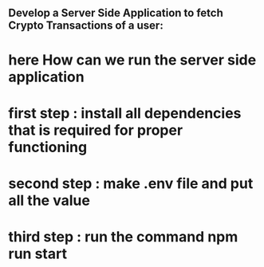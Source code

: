## Develop a Server Side Application to fetch Crypto Transactions of a user:
# here How can we run the server side application

# first step : install all dependencies that is required for proper functioning
# second step : make .env file and put all the value
# third step : run the command npm run start
